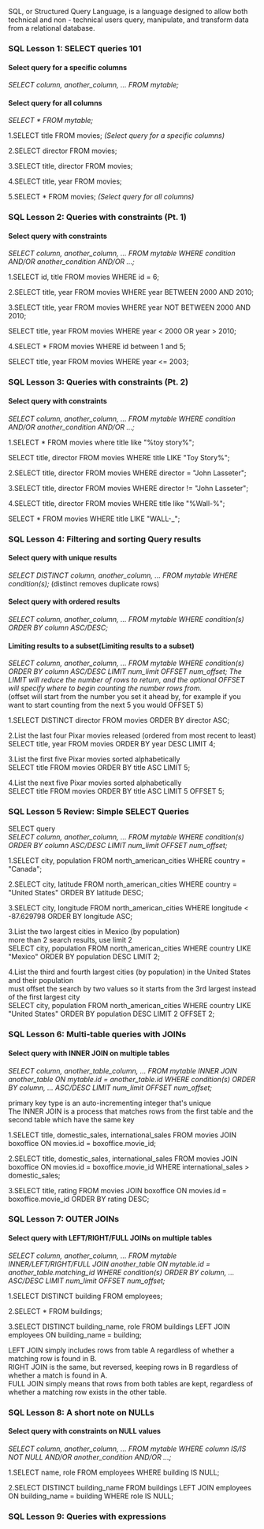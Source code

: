 SQL, or Structured Query Language, is a language designed to allow both technical and non - technical users query, manipulate, and transform data from a relational database.

### SQL Lesson 1: SELECT queries 101 ###
#### Select query for a specific columns ####
*SELECT column, another_column, …
FROM mytable;*

#### Select query for all columns ####
*SELECT * 
FROM mytable;*

1.SELECT title FROM movies; *(Select query for a specific columns)*

2.SELECT director FROM movies;

3.SELECT title, director FROM movies;

4.SELECT title, year FROM movies;

5.SELECT * FROM movies; *(Select query for all columns)*


### SQL Lesson 2: Queries with constraints (Pt. 1) ###
#### Select query with constraints ####
*SELECT column, another_column, …
FROM mytable
WHERE condition
    AND/OR another_condition
    AND/OR …;*

1.SELECT id, title FROM movies 
WHERE id = 6;

2.SELECT title, year FROM movies
WHERE year BETWEEN 2000 AND 2010;

3.SELECT title, year FROM movies
WHERE year NOT BETWEEN 2000 AND 2010;

SELECT title, year FROM movies
WHERE year < 2000 OR year > 2010;

4.SELECT * FROM movies
WHERE id between 1 and 5;

SELECT title, year FROM movies
WHERE year <= 2003;

### SQL Lesson 3: Queries with constraints (Pt. 2) ###
#### Select query with constraints ####
*SELECT column, another_column, …
FROM mytable
WHERE condition
    AND/OR another_condition
    AND/OR …;*

1.SELECT * FROM movies where title like "%toy story%";

SELECT title, director FROM movies 
WHERE title LIKE "Toy Story%";

2.SELECT title, director FROM movies 
WHERE director = "John Lasseter";

3.SELECT title, director FROM movies 
WHERE director != "John Lasseter";

4.SELECT title, director FROM movies 
WHERE title like "%Wall-%";

SELECT * FROM movies 
WHERE title LIKE "WALL-_";

### SQL Lesson 4: Filtering and sorting Query results ###
#### Select query with unique results ####

*SELECT DISTINCT column, another_column, …
FROM mytable
WHERE condition(s);*
(distinct removes duplicate rows)

#### Select query with ordered results ####
*SELECT column, another_column, …
FROM mytable
WHERE condition(s)
ORDER BY column ASC/DESC;*

#### Limiting results to a subset(Limiting results to a subset) ####
*SELECT column, another_column, …
FROM mytable
WHERE condition(s)
ORDER BY column ASC/DESC
LIMIT num_limit OFFSET num_offset;*
*The LIMIT will reduce the number of rows to return, and the optional OFFSET will specify where to begin counting the number rows from.*  
(offset will start from the number you set it ahead by, for example if you want to start counting from the next 5 you would OFFSET 5)

1.SELECT DISTINCT director FROM movies
ORDER BY director ASC;

2.List the last four Pixar movies released (ordered from most recent to least)  
SELECT title, year FROM movies
ORDER BY year DESC
LIMIT 4;

3.List the first five Pixar movies sorted alphabetically  
SELECT title FROM movies
ORDER BY title ASC
LIMIT 5;

4.List the next five Pixar movies sorted alphabetically  
SELECT title FROM movies
ORDER BY title ASC
LIMIT 5 OFFSET 5;

### SQL Lesson 5 Review: Simple SELECT Queries ###
SELECT query  
*SELECT column, another_column, …
FROM mytable
WHERE condition(s)
ORDER BY column ASC/DESC
LIMIT num_limit OFFSET num_offset;*

1.SELECT city, population FROM north_american_cities
WHERE country = "Canada";

2.SELECT city, latitude FROM north_american_cities
WHERE country = "United States"
ORDER BY latitude DESC;

3.SELECT city, longitude FROM north_american_cities
WHERE longitude < -87.629798
ORDER BY longitude ASC;

3.List the two largest cities in Mexico (by population)  
more than 2 search results, use limit 2  
SELECT city, population FROM north_american_cities
WHERE country LIKE "Mexico"
ORDER BY population DESC
LIMIT 2;

4.List the third and fourth largest cities (by population) in the United States and their population  
must offset the search by two values so it starts from the 3rd largest instead of the first largest city  
SELECT city, population FROM north_american_cities
WHERE country LIKE "United States"
ORDER BY population DESC
LIMIT 2 OFFSET 2;

### SQL Lesson 6: Multi-table queries with JOINs ###
#### Select query with INNER JOIN on multiple tables ####
*SELECT column, another_table_column, …
FROM mytable
INNER JOIN another_table 
    ON mytable.id = another_table.id
WHERE condition(s)
ORDER BY column, … ASC/DESC
LIMIT num_limit OFFSET num_offset;*

primary key type is an auto-incrementing integer that's unique  
The INNER JOIN is a process that matches rows from the first table and the second table which have the same key

1.SELECT title, domestic_sales, international_sales 
FROM movies
  JOIN boxoffice
    ON movies.id = boxoffice.movie_id;

2.SELECT title, domestic_sales, international_sales
FROM movies
  JOIN boxoffice
    ON movies.id = boxoffice.movie_id
WHERE international_sales > domestic_sales;

3.SELECT title, rating
FROM movies
  JOIN boxoffice
    ON movies.id = boxoffice.movie_id
ORDER BY rating DESC;

### SQL Lesson 7: OUTER JOINs ###
#### Select query with LEFT/RIGHT/FULL JOINs on multiple tables ####
*SELECT column, another_column, …
FROM mytable
INNER/LEFT/RIGHT/FULL JOIN another_table 
    ON mytable.id = another_table.matching_id
WHERE condition(s)
ORDER BY column, … ASC/DESC
LIMIT num_limit OFFSET num_offset;*

1.SELECT DISTINCT building FROM employees;

2.SELECT * FROM buildings;

3.SELECT DISTINCT building_name, role 
FROM buildings 
  LEFT JOIN employees
    ON building_name = building;

LEFT JOIN simply includes rows from table A regardless of whether a matching row is found in B.  
RIGHT JOIN is the same, but reversed, keeping rows in B regardless of whether a match is found in A.  
FULL JOIN simply means that rows from both tables are kept, regardless of whether a matching row exists in the other table.  

### SQL Lesson 8: A short note on NULLs ###
#### Select query with constraints on NULL values ####

*SELECT column, another_column, …
FROM mytable
WHERE column IS/IS NOT NULL
AND/OR another_condition
AND/OR …;*

1.SELECT name, role FROM employees
WHERE building IS NULL;

2.SELECT DISTINCT building_name
FROM buildings 
  LEFT JOIN employees
    ON building_name = building
WHERE role IS NULL;

### SQL Lesson 9: Queries with expressions ###
